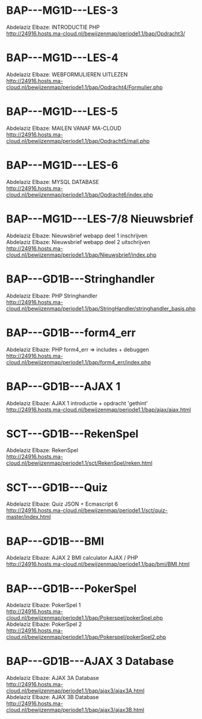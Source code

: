 # BAP---MG1D---LES-3
Abdelaziz Elbaze: INTRODUCTIE PHP    
http://24916.hosts.ma-cloud.nl/bewijzenmap/periode1.1/bap/Opdracht3/

# BAP---MG1D---LES-4
Abdelaziz Elbaze: WEBFORMULIEREN UITLEZEN  
http://24916.hosts.ma-cloud.nl/bewijzenmap/periode1.1/bap/Opdracht4/Formulier.php

# BAP---MG1D---LES-5
Abdelaziz Elbaze: MAILEN VANAF MA-CLOUD    
http://24916.hosts.ma-cloud.nl/bewijzenmap/periode1.1/bap/Opdracht5/mail.php

# BAP---MG1D---LES-6
Abdelaziz Elbaze: MYSQL DATABASE                            
http://24916.hosts.ma-cloud.nl/bewijzenmap/periode1.1/bap/Opdracht6/index.php

# BAP---MG1D---LES-7/8 Nieuwsbrief 
Abdelaziz Elbaze: Nieuwsbrief webapp deel 1 inschrijven      
Abdelaziz Elbaze: Nieuwsbrief webapp deel 2 uitschrijven      
http://24916.hosts.ma-cloud.nl/bewijzenmap/periode1.1/bap/Nieuwsbrief/index.php

# BAP---GD1B---Stringhandler
Abdelaziz Elbaze: PHP Stringhandler   
http://24916.hosts.ma-cloud.nl/bewijzenmap/periode1.1/bap/StringHandler/stringhandler_basis.php

# BAP---GD1B---form4_err                    
Abdelaziz Elbaze: PHP form4_err => includes + debuggen       
http://24916.hosts.ma-cloud.nl/bewijzenmap/periode1.1/bap/form4_err/index.php

# BAP---GD1B---AJAX 1      
Abdelaziz Elbaze: AJAX 1 introductie + opdracht 'gethint'  
http://24916.hosts.ma-cloud.nl/bewijzenmap/periode1.1/bap/ajax/ajax.html    

# SCT---GD1B---RekenSpel                                   
Abdelaziz Elbaze: RekenSpel       
http://24916.hosts.ma-cloud.nl/bewijzenmap/periode1.1/sct/RekenSpel/reken.html    

# SCT---GD1B---Quiz                                      
Abdelaziz Elbaze: Quiz JSON + Ecmascript 6   
http://24916.hosts.ma-cloud.nl/bewijzenmap/periode1.1/sct/quiz-master/index.html       
  
# BAP---GD1B---BMI                                         
Abdelaziz Elbaze: AJAX 2 BMI calculator AJAX / PHP       
http://24916.hosts.ma-cloud.nl/bewijzenmap/periode1.1/bap/bmi/BMI.html  

# BAP---GD1B---PokerSpel                                          
Abdelaziz Elbaze: PokerSpel 1       
http://24916.hosts.ma-cloud.nl/bewijzenmap/periode1.1/bap/Pokerspel/pokerSpel.php        
Abdelaziz Elbaze: PokerSpel 2       
http://24916.hosts.ma-cloud.nl/bewijzenmap/periode1.1/bap/Pokerspel/pokerSpel2.php     

# BAP---GD1B---AJAX 3 Database                                        
Abdelaziz Elbaze: AJAX 3A Database         
http://24916.hosts.ma-cloud.nl/bewijzenmap/periode1.1/bap/ajax3/ajax3A.html               
Abdelaziz Elbaze: AJAX 3B Database            
http://24916.hosts.ma-cloud.nl/bewijzenmap/periode1.1/bap/ajax3/ajax3B.html           
   

